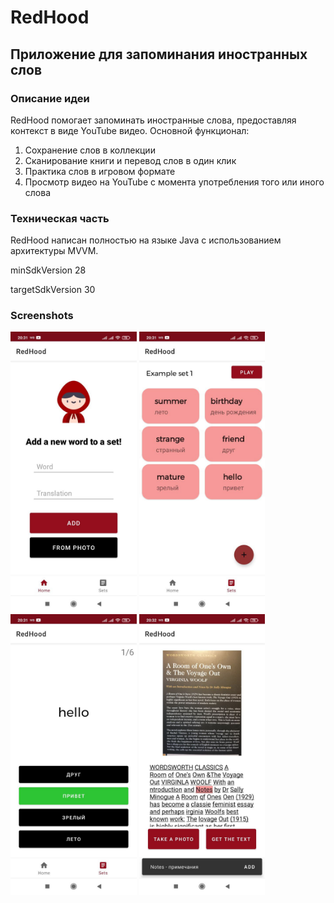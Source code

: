 # RedHood

## Приложение для запоминания иностранных слов

### Описание идеи

RedHood помогает запоминать иностранные слова, предоставляя контекст в виде YouTube видео.
Основной функционал:
1) Сохранение слов в коллекции
2) Сканирование книги и перевод слов в один клик
3) Практика слов в игровом формате
4) Просмотр видео на YouTube с момента употребления того или иного слова

### Техническая часть

RedHood написан полностью на языке Java с использованием архитектуры MVVM.

minSdkVersion 28

targetSdkVersion 30

### Screenshots

<img src="https://github.com/arinageek/RedHood/blob/master/redhoodpic/1.jpg?raw=true" width="40%">

<img src="https://github.com/arinageek/RedHood/blob/master/redhoodpic/2.jpg?raw=true" width="40%">

<img src="https://github.com/arinageek/RedHood/blob/master/redhoodpic/3.jpg?raw=true" width="40%">

<img src="https://github.com/arinageek/RedHood/blob/master/redhoodpic/4.jpg?raw=true" width="40%">
